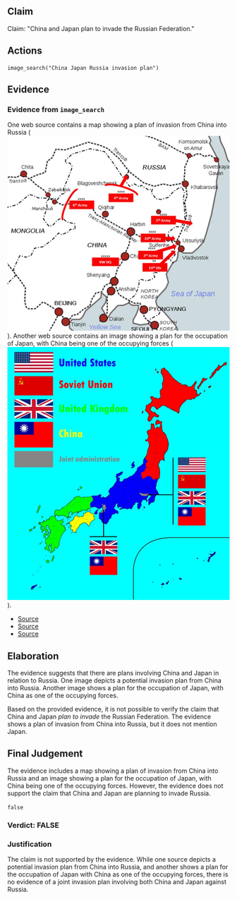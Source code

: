 ## Claim
Claim: "China and Japan plan to invade the Russian Federation."

## Actions
```
image_search("China Japan Russia invasion plan")
```

## Evidence
### Evidence from `image_search`
One web source contains a map showing a plan of invasion from China into Russia (![image 7307](media/2025-08-29_23-30-1756510227-917824.jpg)). Another web source contains an image showing a plan for the occupation of Japan, with China being one of the occupying forces (![image 7308](media/2025-08-29_23-30-1756510228-147458.jpg)).

*   [Source](https://en.wikipedia.org/wiki/Soviet_invasion_of_Manchuria)
*   [Source](https://www.pacificatrocities.org/plan-kantokuen-and-bacteriological-warfare.html)
*   [Source](https://brilliantmaps.com/occupation-plan-for-japan/)


## Elaboration
The evidence suggests that there are plans involving China and Japan in relation to Russia. One image depicts a potential invasion plan from China into Russia. Another image shows a plan for the occupation of Japan, with China as one of the occupying forces.

Based on the provided evidence, it is not possible to verify the claim that China and Japan *plan to invade* the Russian Federation. The evidence shows a plan of invasion from China into Russia, but it does not mention Japan.


## Final Judgement
The evidence includes a map showing a plan of invasion from China into Russia and an image showing a plan for the occupation of Japan, with China being one of the occupying forces. However, the evidence does not support the claim that China and Japan are planning to invade Russia.

`false`

### Verdict: FALSE

### Justification
The claim is not supported by the evidence. While one source depicts a potential invasion plan from China into Russia, and another shows a plan for the occupation of Japan with China as one of the occupying forces, there is no evidence of a joint invasion plan involving both China and Japan against Russia.
